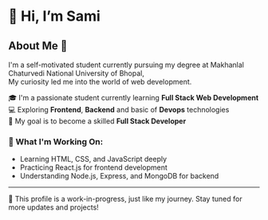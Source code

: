 # 👋 Hi, I’m Sami


## About Me 👻

I'm a self-motivated student currently pursuing my degree at Makhanlal Chaturvedi National University of Bhopal,  
My curiosity led me into the world of web development.

🎓 I'm a passionate student currently learning **Full Stack Web Development**  
💻 Exploring **Frontend**, **Backend**  and basic of **Devops** technologies  
🚀 My goal is to become a skilled **Full Stack Developer**


### 🔭 What I'm Working On:
- Learning HTML, CSS, and JavaScript deeply
- Practicing React.js for frontend development
- Understanding Node.js, Express, and MongoDB for backend



------------------
🚧 This profile is a work-in-progress, just like my journey. Stay tuned for more updates and projects!
